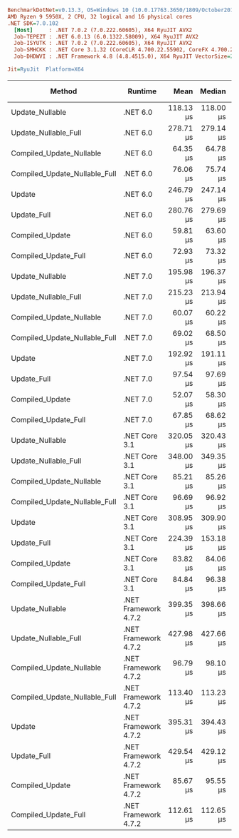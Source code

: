 ``` ini

BenchmarkDotNet=v0.13.3, OS=Windows 10 (10.0.17763.3650/1809/October2018Update/Redstone5), VM=Hyper-V
AMD Ryzen 9 5950X, 2 CPU, 32 logical and 16 physical cores
.NET SDK=7.0.102
  [Host]     : .NET 7.0.2 (7.0.222.60605), X64 RyuJIT AVX2
  Job-TEPEZT : .NET 6.0.13 (6.0.1322.58009), X64 RyuJIT AVX2
  Job-ISYUTK : .NET 7.0.2 (7.0.222.60605), X64 RyuJIT AVX2
  Job-SMHCKK : .NET Core 3.1.32 (CoreCLR 4.700.22.55902, CoreFX 4.700.22.56512), X64 RyuJIT AVX2
  Job-DHDWVI : .NET Framework 4.8 (4.8.4515.0), X64 RyuJIT VectorSize=256

Jit=RyuJit  Platform=X64  

```
|                        Method |              Runtime |      Mean |    Median | Ratio |   Gen0 | Allocated | Alloc Ratio |
|------------------------------ |--------------------- |----------:|----------:|------:|-------:|----------:|------------:|
|               Update_Nullable |             .NET 6.0 | 118.13 μs | 118.00 μs |  1.69 | 2.6855 |   47.6 KB |        2.82 |
|          Update_Nullable_Full |             .NET 6.0 | 278.71 μs | 279.14 μs |  3.91 | 2.9297 |  50.18 KB |        2.97 |
|      Compiled_Update_Nullable |             .NET 6.0 |  64.35 μs |  64.78 μs |  0.90 | 0.9766 |  16.42 KB |        0.97 |
| Compiled_Update_Nullable_Full |             .NET 6.0 |  76.06 μs |  75.74 μs |  1.05 | 1.1597 |     19 KB |        1.12 |
|                        Update |             .NET 6.0 | 246.79 μs | 247.14 μs |  3.41 | 2.4414 |  44.54 KB |        2.63 |
|                   Update_Full |             .NET 6.0 | 280.76 μs | 279.69 μs |  3.78 | 2.4414 |  47.12 KB |        2.79 |
|               Compiled_Update |             .NET 6.0 |  59.81 μs |  63.60 μs |  0.74 | 0.9766 |  16.41 KB |        0.97 |
|          Compiled_Update_Full |             .NET 6.0 |  72.93 μs |  73.32 μs |  1.01 | 1.0986 |  18.98 KB |        1.12 |
|               Update_Nullable |             .NET 7.0 | 195.98 μs | 196.37 μs |  2.57 | 1.9531 |  31.95 KB |        1.89 |
|          Update_Nullable_Full |             .NET 7.0 | 215.23 μs | 213.94 μs |  2.97 | 1.9531 |  34.51 KB |        2.04 |
|      Compiled_Update_Nullable |             .NET 7.0 |  60.07 μs |  60.22 μs |  0.83 | 0.9766 |  16.36 KB |        0.97 |
| Compiled_Update_Nullable_Full |             .NET 7.0 |  69.02 μs |  68.50 μs |  0.91 | 1.0986 |  18.92 KB |        1.12 |
|                        Update |             .NET 7.0 | 192.92 μs | 191.11 μs |  2.53 | 1.9531 |  32.32 KB |        1.91 |
|                   Update_Full |             .NET 7.0 |  97.54 μs |  97.69 μs |  1.43 | 1.9531 |   35.4 KB |        2.09 |
|               Compiled_Update |             .NET 7.0 |  52.07 μs |  58.30 μs |  0.65 | 0.9766 |  16.34 KB |        0.97 |
|          Compiled_Update_Full |             .NET 7.0 |  67.85 μs |  68.62 μs |  0.87 | 1.0986 |  18.91 KB |        1.12 |
|               Update_Nullable |        .NET Core 3.1 | 320.05 μs | 320.43 μs |  4.42 | 2.9297 |  48.02 KB |        2.84 |
|          Update_Nullable_Full |        .NET Core 3.1 | 348.00 μs | 349.35 μs |  4.88 | 2.9297 |   50.6 KB |        2.99 |
|      Compiled_Update_Nullable |        .NET Core 3.1 |  85.21 μs |  85.26 μs |  1.18 | 0.9766 |  16.34 KB |        0.97 |
| Compiled_Update_Nullable_Full |        .NET Core 3.1 |  96.69 μs |  96.92 μs |  1.34 | 1.0986 |  18.92 KB |        1.12 |
|                        Update |        .NET Core 3.1 | 308.95 μs | 309.90 μs |  4.26 | 2.4414 |  44.73 KB |        2.65 |
|                   Update_Full |        .NET Core 3.1 | 224.39 μs | 153.18 μs |  2.84 | 2.6855 |   47.3 KB |        2.80 |
|               Compiled_Update |        .NET Core 3.1 |  83.82 μs |  84.06 μs |  1.16 | 0.9766 |  16.33 KB |        0.97 |
|          Compiled_Update_Full |        .NET Core 3.1 |  84.84 μs |  96.38 μs |  1.06 | 1.0986 |  18.91 KB |        1.12 |
|               Update_Nullable | .NET Framework 4.7.2 | 399.35 μs | 398.66 μs |  5.50 | 7.8125 |  49.12 KB |        2.90 |
|          Update_Nullable_Full | .NET Framework 4.7.2 | 427.98 μs | 427.66 μs |  6.15 | 8.3008 |  52.16 KB |        3.08 |
|      Compiled_Update_Nullable | .NET Framework 4.7.2 |  96.79 μs |  98.10 μs |  1.31 | 2.6855 |  16.91 KB |        1.00 |
| Compiled_Update_Nullable_Full | .NET Framework 4.7.2 | 113.40 μs | 113.23 μs |  1.56 | 3.1738 |  19.95 KB |        1.18 |
|                        Update | .NET Framework 4.7.2 | 395.31 μs | 394.43 μs |  5.44 | 7.8125 |  49.84 KB |        2.95 |
|                   Update_Full | .NET Framework 4.7.2 | 429.54 μs | 429.12 μs |  5.93 | 8.3008 |  52.89 KB |        3.13 |
|               Compiled_Update | .NET Framework 4.7.2 |  85.67 μs |  95.55 μs |  1.00 | 2.6855 |  16.91 KB |        1.00 |
|          Compiled_Update_Full | .NET Framework 4.7.2 | 112.61 μs | 112.65 μs |  1.55 | 3.1738 |  19.95 KB |        1.18 |
